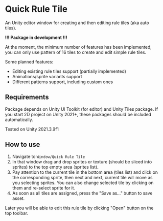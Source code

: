 # Quick Rule Tile

An Unity editor window for creating and then editing rule tiles (aka auto tiles).

**!!! Package in development !!!** 

At the moment, the minimum number of features has been implemented, you can only use pattern of 16 tiles to create and edit simple rule tiles.

Some planned features:
- Editing existing rule tiles support (partially implemented)
- Animations/sprite variants support
- Different patterns support, including custom ones


## Requirements

Package depends on Unity UI Toolkit (for editor) and Unity Tiles package. If you start 2D project on Unity 2021+, these packages should be included automatically.

Tested on Unity 2021.3.9f1


## How to use

1. Navigate to `Window/Quick Rule Tile`
2. In that window drag and drop sprites or texture (should be sliced into sprites) to the top empty area (sprites list).
3. Pay attention to the current tile in the bottom area (tiles list) and click on the corresponding sprite, then next and next, current tile will move as you selecting sprites. You can also change selected tile by clicking on them and re-select sprite for it.
4. As soon as all tiles are assigned, press the "Save as..." button to save asset.

Later you will be able to edit this rule tile by clicking "Open" button on the top toolbar.